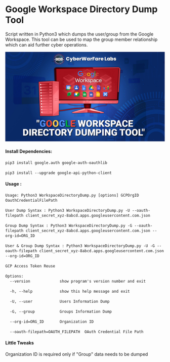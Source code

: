 # Google Workspace Directory Dump Tool

Script written in Python3 which dumps the user/group from the Google Workspace. This tool can be used to map the group member relationship which can aid further cyber operations.

![This is an image](gw.jpg)


#### Install Dependencies: 
```
pip3 install google.auth google-auth-oauthlib

pip3 install --upgrade google-api-python-client
```

#### Usage : 
```
Usage: Python3 WorkspaceDirectoryDump.py [options] GCPOrgID OauthCredentialFilePath

User Dump Syntax : Python3 WorkspaceDirectoryDump.py -U --oauth-filepath client_secret_xyz-8abcd.apps.googleusercontent.com.json 

Group Dump Syntax : Python3 WorkspaceDirectoryDump.py -G --oauth-filepath client_secret_xyz-8abcd.apps.googleusercontent.com.json --org-id=ORG_ID

User & Group Dump Syntax : Python3 WorkspaceDirectoryDump.py -U -G --oauth-filepath client_secret_xyz-8abcd.apps.googleusercontent.com.json --org-id=ORG_ID

GCP Access Token Reuse

Options:
  --version             show program's version number and exit

  -h, --help            show this help message and exit

  -U, --user            Users Information Dump

  -G, --group           Groups Information Dump

  --org-id=ORG_ID       Organization ID

  --oauth-filepath=OAUTH_FILEPATH  OAuth Credential File Path
```
  
#### Little Tweaks
  
  Organization ID is required only if "Group" data needs to be dumped
  
  
